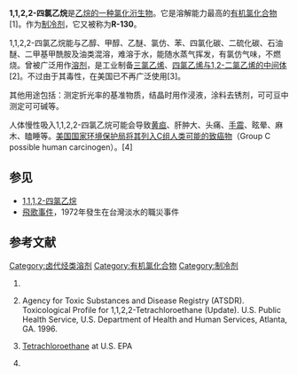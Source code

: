 **1,1,2,2-四氯乙烷**是[乙烷的一种氯化洐生物](../Page/乙烷.md "wikilink")。它是溶解能力最高的[有机氯化合物](../Page/有机氯化合物.md "wikilink")\[1\]。作为[制冷剂](../Page/制冷剂.md "wikilink")，它又被称为**R-130**。

1,1,2,2-四氯乙烷能与乙醇、甲醇、乙醚、氯仿、苯、四氯化碳、二硫化碳、石油醚、二甲基甲酰胺及油类混溶，难溶于水，能随水蒸气挥发，有氯仿气味，不燃烧。曾被广泛用作[溶剂](../Page/溶剂.md "wikilink")，是工业制备[三氯乙烯](../Page/三氯乙烯.md "wikilink")、[四氯乙烯与](../Page/四氯乙烯.md "wikilink")[1,2-二氯乙烯的中间体](../Page/1,2-二氯乙烯.md "wikilink")\[2\]。不过由于其毒性，在美国已不再广泛使用\[3\]。

其他用途包括：测定折光率的基准物质，结晶时用作浸液，涂料去锈剂，可可豆中测定可可碱等。

人体慢性吸入1,1,2,2-四氯乙烷可能会导致[黄疸](../Page/黄疸.md "wikilink")、肝肿大、头痛、[手震](https://zh.wikipedia.org/wiki/手震 "wikilink")、眩晕、麻木、瞌睡等。[美国国家环境保护局将其列入C组人类可能的](../Page/美国国家环境保护局.md "wikilink")[致癌物](https://zh.wikipedia.org/wiki/致癌物 "wikilink")（Group
C possible human carcinogen）。\[4\]

## 参见

  - [1,1,1,2-四氯乙烷](../Page/1,1,1,2-四氯乙烷.md "wikilink")
  - [飛歌事件](https://zh.wikipedia.org/wiki/飛歌事件 "wikilink")，1972年發生在台灣淡水的職災事件

## 参考文献

[Category:卤代烃类溶剂](https://zh.wikipedia.org/wiki/Category:卤代烃类溶剂 "wikilink")
[Category:有机氯化合物](https://zh.wikipedia.org/wiki/Category:有机氯化合物 "wikilink")
[Category:制冷剂](https://zh.wikipedia.org/wiki/Category:制冷剂 "wikilink")

1.
2.  Agency for Toxic Substances and Disease Registry (ATSDR).
    Toxicological Profile for 1,1,2,2-Tetrachloroethane (Update). U.S.
    Public Health Service, U.S. Department of Health and Human Services,
    Atlanta, GA. 1996.

3.  [Tetrachloroethane](http://www.epa.gov/ttn/atw/hlthef/tetrachl.html)
     at U.S. EPA

4.